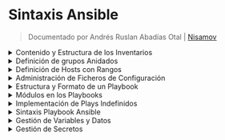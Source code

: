 # Sintaxis Ansible

<!--Documentado por Andrés Ruslan Abadías Otal (Nisamov)-->
> Documentado por Andrés Ruslan Abadías Otal | [Nisamov](https://github.com/Nisamov)

<details>
    <summary>Contenido y Estructura de los Inventarios</summary>

### Contenido y Estructura de los Inventarios:

En el inventario, las direcciones los servidores pueden ser tanto por DNS como por Dirección IP, por ello es posible indicarlas de ambas formas.
El nombre del grupo donde están esas direcciones agrupadas se encuentra entre "[]", lo que posteriormente podemos utilizar para llamar a esa agrupación de direcciones y asignarle un playbook.

Los hosts pueden estar en diferentes grupos, segun el rol del host, su ubicación fisica, ya sea en producción o no y demás bariables, lo que permite aplicar dichas playbooks a conjuntos especificos del host en funcón de sus propóstos, características o ubicación fisica.
```ini
[webservers]
web1.example.com
web2.example.com
192.0.2.42

[db-servers]
db1.example.com
db2.example.com

[development]
192.0.2.42
```
</details>

<details>
    <summary>Definición de grupos Anidados</summary>

### Definición de grupos Anidados:

Los inventarios de Ansible pueden incluir grupos de grupos de hosts, con lo que podemos crear grupos que aniden grupos en su interior, uniendo asi dos grupos declarados previamente, en un solo grupo, pero facilitando la posterior llamada individual a estos mismos grupos.

Para lograr esto, usamos el sufijo `":children"`, se aplica siguiendo el siguiente ejemplo:
```ini
[administracion_red]
192.168.1.12
administracion.admred.com
192.168.1.22

[oficinas_p1]
192.168.0.44
192.168.0.45
192.168.0.46

[full-enterprise:children]
administracion_red
oficinas_p1
```
</details>

<details>
    <summary>Definición de Hosts con Rangos</summary>

### Definición de Hosts con Rangos:

Ansible cuenta con un sistema de especificación de rangos para los hosts de forma que permite especificar rangos numericos o alfabéticos gracias a la siguiente sintaxis: `[START:END]`.

Esto permitirá elegir u rango sin tener que escribir cada una de las direcciones, facilitando y automatizando la tarea en grandes cantidades.

Este sistem pede ser visto de la siguiente manera:
```ini
[red_local]
192.168[1:9].[0.255] # En este caso coincide con todas las direcciones IPv4 de la 192.168.1.0 a la 192.168.9.255

[lista_servidores]
server[01:25].example.com # En este caso, coincidirá con los hosts del server01.example.com al server25.example.com

[direcciones_dns]
[a:c].dns.example.com #En este caso, coincidirá con todos los hosts denominados (a,b y c).dns.example.com

[direcciones_ipv6]
2001:db8::[a:c] #En este caso coincidirá con todas las direcciones IPv6 de la 2001:db8::("a" a la "c")
```

```diff
- [CUIDADO] - Posibles problemas a la hora de llamar direcciones.

En el ejemplo "lista_servidores", las direccines no coincidirán con "server2.example.com", pero si lo harán con "server02.example.com"
```
Esto indicado anteriormente es importante a la hora de saber que direcciones necesitamos manejar.
</details>

<details>
    <summary>Administración de Ficheros de Configuración</summary>

### Administración de Ficheros de Configuración:

Para gestionar la configuración de Ansible, podemos crear un fichero `.cfg`, este permitirá aplicar configuraciones a varias herramientas de Ansible.

El fichero de configurción contiene parámetros definidos como `clave-valor` con los siguientes parámetros:

Aqui cuentas con un ejemplo típico de un fichero de configuración básico (`ejemplo.cfg`):
```ini
[defaults]
inventory = ./inventario # Ubicacion del inventario
remote_user = usuario    # Usuario remoto
ask_pass = false         # Solicitar clave de acceso

[escalado_de_privilegios]
become = true            # Permitir escalado de privilegios
become_method = sudo     # Metodo de escalado
become_user = root       # Usuario de escalado
become_ask_pass = false  # Solicitar clave de acceso al escalar
```
</details>

<details>
    <summary>Estructura y Formato de un Playbook</summary>

### Estructura y Formato de un Playbook:

Un playbook es un fichero escrito en formato `YAML` que se guarda generalmente con la extensión `.yml`.

El playbook usa un sistema de espaciados para indicar la estructura de los datos almacenados, `YAML` no establece ningun requisito sobre cuántos espacios se usan para la sangría pero se aplican las siguientes reglas para su correcto funcionamiento:
- Los elementos de los datos deben estar en el mismo nivel de la estructura con la misma sangría.
- Los elementos secundarios deben tener más sangría que los elementos previos.

En el playbook se comienza con una linea formada por tresguiones consecutivos (`---`) marcando el inicio del documento, del mismo modo, se usan tres puntos consecutivos (`...`) para marcar el final del documento, no obstante, es una práctica comúnmente omitida.

Un ejemplo de un playbook puede ser el siguiente:
```yml
- name: Escribir nombre de playbook
  hosts: Nombre_Grupo_Servidores_Asignados
  become: yes
  tasks:
    - name: Nombre de Tarea
      apt: # Usas apt para instalar
        name: git # instalar el paquete git
        state: present # aseguramos que lo has descargado correctamente

    - name: Obtener el directorio del usuario actual
      ansible.builtin.set_fact:
        user_home: "{{ ansible_env.HOME }}"

    - name: Clonar el repositorio SSP
      git:
        repo: https://github.com/Nisamov/ssp
        dest: "{{ user_home }}/ssp"
        update: yes

    - name: Ejecutar comandos dentro del repositorio clonado
      command: ./install.sh
      args:
        chdir: "{{ user_home }}/ssp"
```
En el ejemplo de playbook anterior se ejecuta el siguiente codigo:
- 1: Creación de task (Nombre de Tarea).
    Instala git y se asegra de su correcta instalación.
- 2: Obtención de usuario actual.
    Guarda el nombre del usuario y ru tua "/home" actual en la variable "user_home".
- 3: Clonación de repositorio SSP.
    Clona el repositorio SSP y lo guara dentro del "/home" almacenado previamente.
- 4: Ejecución de instalador.
    Ejecuta el instalador de SSP.

> [NOTA]: [SSP](https://github.com/Nisamov/ssp) (Secure Service Protocol) es un servicio creado por Andrés Ruslan Abadías Otal, el cual detiene todos los servicios del sistema que no se encuentren dentro de la "whitelist", es un servicio que pude ser peligroso, se recomienda su uso con cuidado.

### Iniciación en Playbooks:

Los playbooks son una lista de ordenes organizados de tal forma de ejecuten listas de forma ordenada.

Para cmenar con los playbooks es necesario crear unfichero `.yml` donde aplicar claves, siendo estas las siguientes asignaciones:
```yml
---
name: nombre del playbook
hosts: nombre_inventory
...
```
- `name`: Name nos permite asignar un nombre, puede o no relacionarse con el playbook, pues sirve como etiqueta o identificador.
- `hosts`: Hosts nos permite asignar las siguientes tareas a un grupo de direcciones creadas en el fichero `inventory.ini`.

Para crear un item dentro de una lista, usamos guiones de la siguiente forma
```yml
- ejemplo
- item2
- item3
```
Esto nos permite saber la estructura a seguir a la hora de crear una tarea (`task`) de la siguiente manera:
```yml
--- # Inicio del fichero
name: Ejemplo tasks # Nombre ejemplo
hosts: direccion_ejemplo # Hosts que usarán las tareas
task: # Tareas
    - ejemplo
    - item2
    - item3
... # Fin del fichero
```
</details>

<details>
    <summary>Módulos en los Playbooks</summary>

### Módulos en los Playbooks:

> `ansible.builtin.user`: Es un módulo que usa los elementos (name, uid y state) para saber información sobre un usuario.
```yml
tasks:
# En esta tarea garantizamos que el usuario1 cuente con el UID 4000
    - name: Informacion usuario
      ansible.builtin.user:
        - name: usuario1
        - uid: 4000
        - state: present
```
> `ansible.builtin.user`: Es un módulo que usa los elementos (name y state) para gestionar grupos.
```yml
tasks:
# En esta tarea creamos un grupo con el nombre "nuevo_grupo"
- name: Crear grupo
  ansible.builtin.group:
    name: nuevo_grupo
    state: present
```
> `ansible.builtin.service`: Es un módulo que usa los elementos (name y state) para gesionar servicios en sistemas Unix-like.
```yml
tasks:
# En esta tarea garantizamos que el servicio ssp.service estén en ejecución
    - name: Servicio SSP
      ansible.builtin.service:
        name: ssp
        enabled: true
```
> `ansible.builtin.systemd`: Es un módulo que usa los elementos (name y state) para gestionar servicios que usan `systemd`.

Podemos usa los siguientes parámetros para manejar los servicios con mayor precisión:
- `started`: Inicia el servicio.
- `stopped`: Detiene el servicio.
- `restarted`: Reinicia el servicio.
- `reloaded`: Recarga la configuración sin reiniciar.
- `absent`: Desactiva y elimina el servicio.
```yml
tasks:
# En esta tarea reiniciamos el servicio nginx
- name: Restart a systemd service
  ansible.builtin.systemd:
    name: nginx
    state: restarted
```
> `ansible.builtin.apt`: Es un módulo que usa los elementos (name y state) para gestionar paquetes usando APT.
```yml
tasks:
# En esta tarea instalamos nginx
- name: Instalar paquete Nginx en Ubuntu/Debian
  ansible.builtin.apt:
    name: nginx
    state: present
```
> `ansible.builtin.yum`: Es un módulo para CentOS/RedHat que usa los elementos (name y state) para gestionar paquetes usando YUM.
```yml
tasks:
# En esta tarea instalamos nginx uando YUM
- name: Instalar paquete en RedHat/CentOS
  ansible.builtin.yum:
    name: httpd
    state: present
```
> `ansible.builtin.copy`: Es un módulo que usa los elementos (src y dest), permitiendo copiar archivos a nuevas direcciones.
```yml
tasks:
# En esta tarea copiamos un fichero a una ruta diferente
- name: Copiar un archivo local
  ansible.builtin.copy:
    src: /ruta/local/archivo.txt
    dest: /ruta/remota/archivo.txt
```
> `ansible.builtin.file`: Es un módulo que usa los elementos (pat, state y mode) para la gestión de archivos o directorios.
```yml
tasks:
# En esta tarea creamos un directorio con los permisos 0755
- name: Crear un directorio
  ansible.builtin.file:
    path: /ruta/directorio
    state: directory # Indica que se cree un directorio
    mode: '0755'
# En esta tarea creamos un fichero vacio con los permisos 0644
- name: Crear un fichero
  ansible.builtin.file:
    path: /ruta/fichero.txt
    state: touch #Indica que se cree un fichero vacio
    mode: '0644'
# En esta tarea eliminamos un fichero
- name: Eliminar un fichero
  ansible.builtin.file:
    path: /ruta/fichero.txt
    state: absent #Indica la eliminación de archivo o directorio
# En esta tarea eliminamos un directorio y todo su contenido
- name: Eliminar un directorio
  ansible.builtin.file:
    path: /ruta/directorio
    state: absent
```
> `ansible.builtin.template`: Es un módulo que usa los elementos (src y dest) para gestionar plantillas jinja2.
```yml
tasks:
# En esta tarea, copiamos la plantilla reemplazamos las variables
- name: Copiar plantilla y reemplazar variables
  ansible.builtin.template:
    src: plantilla.j2
    dest: /ruta/destino/archivo.conf
```
> `ansible.builtin.iptables`: Es un módulo que usa los elementos (chain source y jump) para gestionar las reglas de las iptables.

[CONSEJO] Para obtener más informacion sobre las IPTables, puedes ir a la documentación compartida por Andrés Ruslan Abadías Otal, haciendo clic [aquí](https://github.com/Theritex/LinuxCommands/tree/main/iptables).
```yml
tasks:
# En esta tarea, creamos una regla de firewall, donde aceptamos el tráfico con la ip 192.168.1.0
- name: Añadir una regla de firewall
  ansible.builtin.iptables:
    chain: INPUT
    source: 192.168.1.0/24
    jump: ACCEPT
# En esta tarea, creamos una regla de firewall, donde denegamos el tráfico con la ip 192.168.1.100
- name: Añadir una regla de firewall
  ansible.builtin.iptables:
    chain: INPUT
    source: 192.168.1.100/24
    jump: DROP
# En esta tarea, eliminamos una regla del firewall
- name: Eliminar una regla de firewall
  ansible.builtin.iptables:
    chain: INPUT
    source: 192.168.1.0/24
    jump: ACCEPT
    state: absent # Indicamos con absent que la regla ha de eliminarse
```
> `ansible.netcommon.network_config`: Es un módulo que usa los elementos (lnes y provider) para gestionar la configuración de red.
```yml
tasks:
#En esta tarea cambamos la configuracion de red
- name: Aplicar configuración de red
  ansible.netcommon.network_config:
    lines:
      - interface eth0
      - ip address 192.168.1.10/24
    provider: ansible.netcommon.cli
```
> `community.mysql.mysql_db`: Es un módulo que usa los elementos (name y state) para gestionar bases de datos MySQL.
```yml
tasks:
# En esta tarea creamos una base de datos MySQL
- name: Crear una base de datos MySQL
  community.mysql.mysql_db:
    name: base_datos
    state: present
```
> `community.postgresql.postgresql_db`: Es un módulo que usa los elementos (name y state) para gestionar bases de datos PostgreSQL.
```yml
tasks:
# En esta tarea creamos una base de datos PostgreSQL
- name: Crear una base de datos PostgreSQL
  community.postgresql.postgresql_db:
    name: base_datos
    state: present
```
> `ansible.builtin.mount`: Es un móulo que usa los elementos (path, src, fstype y state) para gestionar puntos de montaje.
```yml
tasks:
# En esta tarea montamos un sistema de archivos dentro de /mnt/disco
- name: Montar un sistema de archivos
  ansible.builtin.mount:
    path: /mnt/disco
    src: /dev/sdb1
    fstype: ext4
    state: mounted
```
> `ansible.builtin.shell`: Es un módulo que permite ejecutar comandos en el sistema usando la shell.

[CONSEJO] Para obtener más información sobre los posibles comandos que pueden usarse en el sistema (Casos Linux), haz clic [aquí](https://github.com/Theritex/LinuxCommands).
```yml
task:
# En esta tarea guardamos informacion dentro de un fichero
- name: Ejecutar un comando
  ansible.builtin.shell: "echo 'Hola Mundo' > /tmp/hola.txt"
```
> `ansible.builtin.command`: Es un módulo que usa los elementos (cmd), permitiendo ejecutar comandos en el sistema sin usar la shell.
```yml
tasks:
# En esta tarea ejectamos el comando "whoami"
- name: Ejecutar un comando básico
  ansible.builtin.command:
    cmd: whoami
```
</details>

<details>
    <summary>Implementación de Plays Indefinidos</summary>

### Implementación de Plays Indefinidos:

es posible implementar diferentes plays en un solo playbook, lo que permite ejeuctar muchas tareas en diferentes hosts, los plays se escriben como un item más de la lista, de la siguiente forma:
```yml
---
- name: Instalar y habilitar Nginx en los servidores web
  hosts: webservers
  become: true
  tasks:
    - name: Instalar Nginx
      ansible.builtin.yum:
        name: nginx
        state: present

    - name: Iniciar y habilitar Nginx
      ansible.builtin.systemd:
        name: nginx
        state: started
        enabled: true

- name: Ejecutar un comando Bash en los servidores de base de datos
  hosts: dbservers
  become: true
  tasks:
    - name: Crear un archivo usando Bash
      ansible.builtin.shell: |
        echo "Este es un archivo de prueba" > /tmp/archivo_prueba.txt
...
```
</details>

<details>
    <summary>Sintaxis Playbook Ansible</summary>

### Sintaxis Playbook Ansible:

> **Comentarios**: Los playbooks permiten el uso de comentarios dentro de ellos, esto puede lograrse mediante dos diferentes maneras:
- El uso de "#" (Almohadilla), de manera similar a Bash.
    - `# Esto es un comentario`
    - `Contenido sin comentario # Contenido comentado`
- El uso de ";" (Punto y Coma), este método al igual que la almohadilla, permite comentar toda la linea.
> **Cadenas de texto (Strings)**:  Generalmente no es necesario colocar comillas para las cadenas de texto, se pueden incluir entre comillas dobles o simples.
- Ejemplo sin comillas:
    - `Esto es una cadena de texto`
- Ejemplo comillas simples:
    - `'Esto es una cadena de texto'`
- Ejemplo comillas dobles:
    - `"Esto es una cadena de texto"`
Es posbl escribir cadenas de varias lineas gracias a la barra vertical ["|"] (pipe), de la siguiente froma, podemos incluir más carácteres:
```yml
include_newlines: |
    Ejemplo linea 1
    Ejemplo linea 2
    Ejemplo linea 3
```
No solo usando la barra vertical podemos realizar esto, con el carácter mayor ">", podemos indicar que los caracteres de nueva linea han de ser convertidos en espacios y se deben quitar espacios en blanco dentro de las lineas.

Este método suele usarse para convertir largas cadenas en carácteres, pudiendo abarcar múltiples lineas.
```yml
fold_newlines: >
    Ejemplo linea 1
    Ejemplo linea 2
    Ejemplo linea 3
```
> **Diccionarios**: Un diccionario permite almacenar informacion en formato de lista , de donde posteriormente se podrán sacar los datos.

Un ejemplo de diccionario es el siguiente:
```yml
# Primer formato de escritura - sencillo y facil para humanos
name: ejemplo
example: example2
example3: example4
```
```yml
# Segundo formato de escritura horizontal - dificil para humanos
{name: ejemplo, example: example2, example3: example4}
```
> **Listas**: Las listas de la misma forma que los diccionarios cuentan con una estructura similar, con algunos cambios.

```yml
# Primer formato de escritura - sencillo y facil para humanos
ejemplo:
    - ejemplo1
    - ejemplo2
    - ejemplo3
```
```yml
#Segundo formato de escritura horizontal - dificil para humanos
ejemplo: [ejemplo1, ejemplo2, ejemplo3]
```
</details>

<details>
    <summary>Gestión de Variables y Datos</summary>

### Gestión de Variables y Datos:

Las variables permiten almacenar parámetros para llamarlos de manera indefinida, ahorrando tiempo y sencillez a la hora de crear código.

Las variables son una gran herramienta para cualquier lenguaje de programación.

Las variables pueden almacenar diferente contenido, un ejemplo de los posibles valores a almacenar son los siguientes:
- Usuarios (Usuarios a gestionar)
- Paquetes (Paquetes a instalar/desinstalar)
- Servicios (Servicios que iniciar o detener)
- Archivos (Archivos que crear, eliminar, mover...)
- Direcciones (IP/DNS) (Direcciones a conectarse)

Para declarar variables hay que tener en cuenta su estrcutura, estas no pueden contener espacios dentro de ellas, ni carácteres no permitidos.

| Nombres No Válidos   | Nombres Válidos     |
|----------------------|---------------------|
| ejemplo inicio       | ejemplo_inicio      |
| ejemplo.punto        | ejemplo_punto       |
| 1er fichero          | fichero_01          |
| ejemplo$1            | ejemplo_1

> **Definición de Variable en Playbook**: Podemos definir variables dentro de playbooks de diferentes maneras, las cuales son las siguientes.

- Bloque `vars` a comienzo de un play:
```yml
# Interior de playbook
- hosts: all
  vars:
    user: usuario       # Hemos declarado la variable "user" con el valor "usuario"
    home: /home/usuario # Hemos declarado la variable "home" con el valor "/home/usuario"
```
- Podemos definir vairables de archivos exernos para no usar el bloque `vars`.
```yml
# Interior de playbook
- hosts: all
  vars_files:
    - vars/users.yml    # Las variables se encuentran en el fichero de la ruta "vars/users.yml"
```
```yml
# Interior de users.yml
user: usuario
home: /home/usuario
```
> **Referencia a Variable**: Tras haber declarado las variables, se llaman a estas mismas (haciendo referencia), mediante el uso de llaves dobles "`{{ }}`", lo que permite que Ansible reemplace la variable con su valor original al ejecutar la tarea.

```yml
vars:
    user: ejemploUsuario

tasks:
    # Esta linea será leida como "Crea el usuario ejemploUsuario"
    - name: Crea el usuario {{ user }}
      user:
        # Con esta declaración, creamos el usuario "ejemploUsuario"
        name: "{{ user }}"
```
Cuando se usa una variable como el primer elemento para iniciar un valor, es obligatorio poner comillas, de esta evitamos que Ansile crea que queremos iniciar un diccionario YAML (Visto anteriormente).

En caso de no hacerlo, sacaría un error similar al siguiente:
```diff
- We could be wrong, but this one looks like it might be an issue with mising quotes.
- Always quiote template expression brackets when they start a value.
```
> **Variables de Hosts y Variables de Grupos**: Estas variables pueden ser tanto de host como de grupo.

Pra poder comprender las variables de host individual y las de grupo compartidas, usaremos los siguientes ejemplos:
```yml
#Variable individual
[servidorEjemplo]
192.168.1.10 usuario=usuario1 #Variable asignada a un solo equipo

#Variable de grupo
[servidoresEjemplo]
192.168.1.[20:50] # Rango de IPs a las que se le asignaran la variable

[servidoresEjemplo:vars] # Grupo que asigna las variables a servidoresEjemplo
usuarioCompartido=usuarioComun
```
</details>

<details>
    <summary>Gestión de Secretos</summary>

### Gestión de Secretos:

</details>